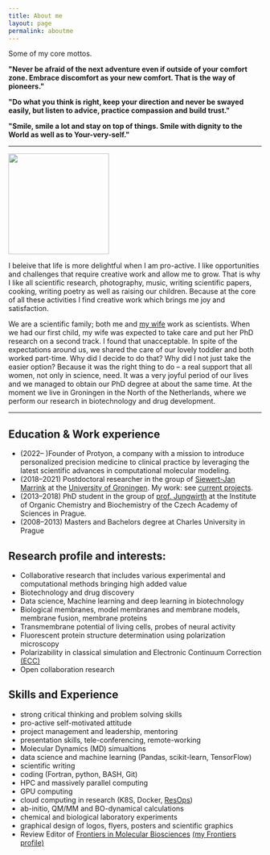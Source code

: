 ```yaml
---
title: About me
layout: page
permalink: aboutme
---
```


Some of my core mottos.

**"Never be afraid of the next adventure 
   even if outside of your comfort zone.
   Embrace discomfort as your new comfort.
   That is the way of pioneers."**

**"Do what you think is right, 
   keep your direction and 
   never be swayed easily, 
   but
   listen to advice,
   practice compassion and
   build trust."**
   
**"Smile, smile a lot
   and stay on top of things.
   Smile with dignity 
   to the World 
   as well as 
   to Your-very-self."**


<HR>

<img src="https://avatars2.githubusercontent.com/u/12782348?s=460&v=4" style="width: 200px;" class="inline-left"/>

I beleive that life is more delightful
when I am pro-active. 
I like opportunities and challenges
that require creative work and allow me to grow. 
That is why I like all
scientific research, 
photography,
music,
writing scientific papers,
cooking,
writing poetry 
as well as
raising our children. 
Because at the core of all these activities
I find creative work
which brings me joy and satisfaction. 

We are a scientific family;
both me and [my wife](https://miss-biophys.tumblr.com/) 
work as scientists.
When we had our first child, 
my wife was expected to take care 
and put her PhD research on a second track. 
I found that unacceptable. 
In spite of the expectations around us,
we shared the care of our lovely toddler
and both worked part-time.
Why did I decide to do that?
Why did I not just take the easier option?
Because it was the right thing to do –
a real support that all women, not only in science, need.
It was a very joyful period of our lives
and we managed to obtain our PhD degree at about the same time. 
At the moment we live in Groningen in the North of the Netherlands,
where we perform our research in biotechnology and drug development.




<HR>


## Education & Work experience

-   (2022– )Founder of Protyon, a company with a mission 
to introduce personalized precision medicine to clinical practice 
by leveraging the latest scientific advances 
in computational molecular modeling. 
-   (2018–2021) Postdoctoral researcher in the group of [Siewert-Jan Marrink](http://cgmartini.nl/)
at the [University of Groningen](https://www.rug.nl/). 
My work: see [current projects](projects).
-   (2013–2018) PhD student in the group of [prof. Jungwirth](http://jungwirth.uochb.cas.cz/) 
at the Institute of Organic Chemistry and Biochemistry of the Czech Academy of Sciences in Prague.
-   (2008–2013) Masters and Bachelors degree at Charles University in Prague



## Research profile and interests:

-   Collaborative research that includes various 
experimental and computational methods 
bringing high added value
-   Biotechnology and drug discovery
-   Data science, Machine learning and deep learning in biotechnology
-   Biological membranes, model membranes and membrane models, membrane fusion, membrane proteins
-   Transmembrane potential of living cells, probes of neural activity
-   Fluorescent protein structure determination using polarization microscopy
-   Polarizability in classical simulation and Electronic Continuum Correction [(ECC)](blog/ECC-post)
-   Open collaboration research



## Skills and Experience

-   strong critical thinking and problem solving skills
-   pro-active self-motivated attitude
-   project management and leadership, mentoring
-   presentation skills, tele-conferencing, remote-working
-   Molecular Dynamics (MD) simualtions
-   data science and machine learning (Pandas, scikit-learn, TensorFlow)
-   scientific writing 
-   coding (Fortran, python, BASH, Git)
-   HPC and massively parallel computing
-   GPU computing
-   cloud computing in research (K8S, Docker, [ResOps](https://tsi-ccdoc.readthedocs.io/en/external/ResOps/2019/Agenda-2019.html))
-   ab-initio, QM/MM and BO-dynamical calculations
-   chemical and biological laboratory experiments
-   graphical design of logos, flyers, posters and scientific graphics
-   Review Editor of [Frontiers in Molecular Biosciences](https://www.frontiersin.org/journals/molecular-biosciences#) 
[(my Frontiers profile)](https://loop.frontiersin.org/people/709298/overview)


	

